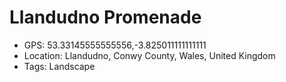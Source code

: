 # Llandudno Promenade

- GPS: 53.33145555555556,-3.825011111111111
- Location: Llandudno, Conwy County, Wales, United Kingdom
- Tags: Landscape
